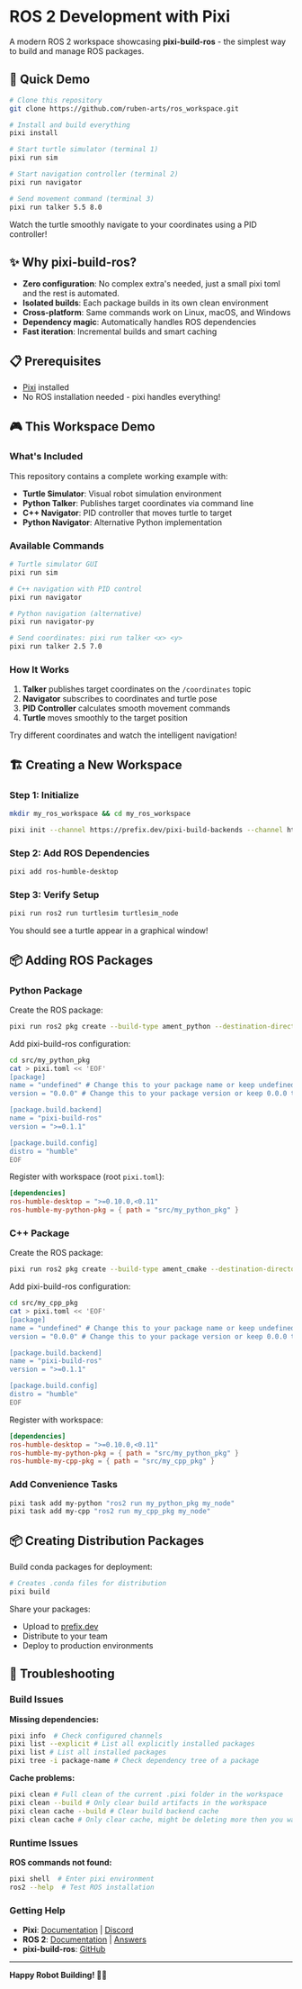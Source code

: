 # ROS 2 Development with Pixi

A modern ROS 2 workspace showcasing **pixi-build-ros** - the simplest way to build and manage ROS packages.

## 🚀 Quick Demo

```bash
# Clone this repository
git clone https://github.com/ruben-arts/ros_workspace.git
```

```bash
# Install and build everything
pixi install
```

```bash
# Start turtle simulator (terminal 1)
pixi run sim
```

```bash  
# Start navigation controller (terminal 2)
pixi run navigator
```

```bash
# Send movement command (terminal 3) 
pixi run talker 5.5 8.0
```

Watch the turtle smoothly navigate to your coordinates using a PID controller!

## ✨ Why pixi-build-ros?

- **Zero configuration**: No complex extra's needed, just a small pixi toml and the rest is automated.
- **Isolated builds**: Each package builds in its own clean environment
- **Cross-platform**: Same commands work on Linux, macOS, and Windows  
- **Dependency magic**: Automatically handles ROS dependencies
- **Fast iteration**: Incremental builds and smart caching

## 📋 Prerequisites

- [Pixi](https://pixi.sh/latest/) installed
- No ROS installation needed - pixi handles everything!

## 🎮 This Workspace Demo

### What's Included

This repository contains a complete working example with:

- **Turtle Simulator**: Visual robot simulation environment
- **Python Talker**: Publishes target coordinates via command line
- **C++ Navigator**: PID controller that moves turtle to target
- **Python Navigator**: Alternative Python implementation

### Available Commands

```bash  
# Turtle simulator GUI
pixi run sim

# C++ navigation with PID control
pixi run navigator

# Python navigation (alternative)  
pixi run navigator-py

# Send coordinates: pixi run talker <x> <y>
pixi run talker 2.5 7.0
```

### How It Works

1. **Talker** publishes target coordinates on the `/coordinates` topic
2. **Navigator** subscribes to coordinates and turtle pose
3. **PID Controller** calculates smooth movement commands
4. **Turtle** moves smoothly to the target position

Try different coordinates and watch the intelligent navigation!

## 🏗️ Creating a New Workspace

### Step 1: Initialize

```bash
mkdir my_ros_workspace && cd my_ros_workspace
```

```bash
pixi init --channel https://prefix.dev/pixi-build-backends --channel https://prefix.dev/conda-forge --channel https://prefix.dev/robostack-staging
```

### Step 2: Add ROS Dependencies

```bash
pixi add ros-humble-desktop
```

### Step 3: Verify Setup

```bash
pixi run ros2 run turtlesim turtlesim_node
```

You should see a turtle appear in a graphical window!

## 📦 Adding ROS Packages

### Python Package

Create the ROS package:
```bash
pixi run ros2 pkg create --build-type ament_python --destination-directory src --node-name my_node my_python_pkg
```

Add pixi-build-ros configuration:
```bash
cd src/my_python_pkg
cat > pixi.toml << 'EOF'
[package]
name = "undefined" # Change this to your package name or keep undefined to fetch it from the package.xml
version = "0.0.0" # Change this to your package version or keep 0.0.0 to fetch it from the package.xml

[package.build.backend]
name = "pixi-build-ros"
version = ">=0.1.1"

[package.build.config]
distro = "humble"
EOF
```
Register with workspace (root `pixi.toml`):


```toml
[dependencies]
ros-humble-desktop = ">=0.10.0,<0.11"
ros-humble-my-python-pkg = { path = "src/my_python_pkg" }
```
### C++ Package

Create the ROS package:
```bash
pixi run ros2 pkg create --build-type ament_cmake --destination-directory src --node-name my_node my_cpp_pkg --dependencies rclcpp std_msgs
```

Add pixi-build-ros configuration:
```bash
cd src/my_cpp_pkg
cat > pixi.toml << 'EOF'
[package]
name = "undefined" # Change this to your package name or keep undefined to fetch it from the package.xml
version = "0.0.0" # Change this to your package version or keep 0.0.0 to fetch it from the package.xml

[package.build.backend]
name = "pixi-build-ros"
version = ">=0.1.1"

[package.build.config]
distro = "humble"
EOF
```

Register with workspace:
```toml
[dependencies]
ros-humble-desktop = ">=0.10.0,<0.11"
ros-humble-my-python-pkg = { path = "src/my_python_pkg" }
ros-humble-my-cpp-pkg = { path = "src/my_cpp_pkg" }
```

### Add Convenience Tasks

```bash
pixi task add my-python "ros2 run my_python_pkg my_node"
pixi task add my-cpp "ros2 run my_cpp_pkg my_node"
```

## 📦 Creating Distribution Packages

Build conda packages for deployment:

```bash
# Creates .conda files for distribution
pixi build
```

Share your packages:
- Upload to [prefix.dev](https://prefix.dev/channels)
- Distribute to your team
- Deploy to production environments

## 🐛 Troubleshooting

### Build Issues

**Missing dependencies:**
```bash
pixi info  # Check configured channels
pixi list --explicit # List all explicitly installed packages
pixi list # List all installed packages
pixi tree -i package-name # Check dependency tree of a package
```

**Cache problems:**
```bash
pixi clean # Full clean of the current .pixi folder in the workspace
pixi clean --build # Only clear build artifacts in the workspace
pixi clean cache --build # Clear build backend cache
pixi clean cache # Only clear cache, might be deleting more then you want, so watch out!
```

### Runtime Issues

**ROS commands not found:**
```bash
pixi shell  # Enter pixi environment
ros2 --help  # Test ROS installation
```


### Getting Help

- **Pixi**: [Documentation](https://pixi.sh) | [Discord](https://discord.gg/kKV8ZxyzY4)
- **ROS 2**: [Documentation](https://docs.ros.org/) | [Answers](https://answers.ros.org/)
- **pixi-build-ros**: [GitHub](https://github.com/prefix-dev/pixi-build-backends)

---

**Happy Robot Building! 🤖✨**